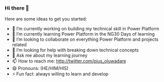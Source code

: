 ### Hi there 👋


Here are some ideas to get you started:

- 🔭 I’m currently working on building my technical skill in Power Platform
- 🌱 I’m currently learning Power Platform in the NG30 Days of learning
- 👯 I’m looking to collaborate on everything Power Platform and projects related
- 🤔 I’m looking for help with breaking down technical concepts
- 💬 Ask me about my learning journey
- 📫 How to reach me: http://twitter.com/pius_oluwadare
- 😄 Pronouns: (HE/HIM/HIS)
- ⚡ Fun fact: always willing to learn and develop 
